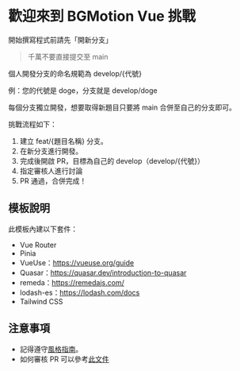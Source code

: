 # 歡迎來到 BGMotion Vue 挑戰

開始撰寫程式前請先「開新分支」

> 千萬不要直接提交至 main

個人開發分支的命名規範為 develop/{代號}

例：您的代號是 doge，分支就是 develop/doge

每個分支獨立開發，想要取得新題目只要將 main 合併至自己的分支即可。

挑戰流程如下：

1. 建立 feat/{題目名稱} 分支。
1. 在新分支進行開發。
1. 完成後開啟 PR，目標為自己的 develop（develop/{代號}）
1. 指定審核人進行討論
1. PR 通過，合併完成！

## 模板說明

此模板內建以下套件：

- Vue Router
- Pinia
- VueUse：<https://vueuse.org/guide>
- Quasar：<https://quasar.dev/introduction-to-quasar>
- remeda：<https://remedajs.com/>
- lodash-es：<https://lodash.com/docs>
- Tailwind CSS

## 注意事項

- 記得遵守[風格指南](https://www.notion.so/bgmotion/54609963d3ad49e3933948e64af14e57)。
- 如何審核 PR 可以參考[此文件](https://www.notion.so/bgmotion/6f5b1c453658494091dc7879832b8a9e)
